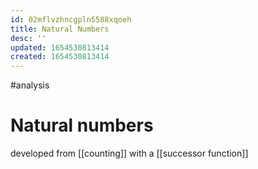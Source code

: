 ```yaml
---
id: 02mflvzhncgpln5588xqoeh
title: Natural Numbers
desc: ''
updated: 1654530813414
created: 1654530813414
---
```

#analysis 

# Natural numbers
developed from [[counting]] with a [[successor function]]

